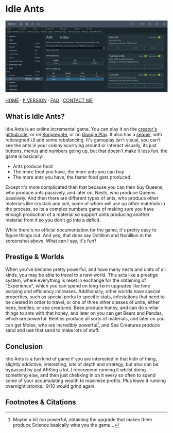# Idle Ants

![Thumbnail/banner](/assets/idleants.png)

[HOME](/) · [Þ VERSION](/stuff/idle-ants) · [FAQ](/faq) · [CONTACT ME](/contact)

## What is Idle Ants?
Idle Ants is an online incremental game. You can play it on the [creator's github site](https://scorzy.github.io/IdleAnt), or on [Kongregate](http://www.kongregate.com/games/scorzy88/idle-ants), or on [Google Play](https://play.google.com/store/apps/details?id=it.lorenzo.idleants). It also has a [sequel](https://scorzy.github.io/IdleAnt2/), with redesigned UI and some rebalancing. It's gameplay isn't visual, you can't see the ants in your colony scurrying around or interact visually, its just buttons, menus and numbers going up, but that doesn't make it less fun. the game is basically:

* Ants produce food
* The more food you have, the more ants you can buy
* The more ants you have, the faster food gets produced.

Except it's more complicated than that because you can then buy Queens, who produce ants passively, and later on, Nests, who produce Queens passively. And then there are different types of ants, who produce other materials like crystals and soil, some of whom will use up other materials in the process, so its a complex numbers game of making sure you have enough production of a material so support units producing another material from it so you don't go into a deficit.

While there's no official documentation for the game, it's pretty easy to figure things out. And yes, that does say Octillion and Nonillion in the screenshot above. What can I say, it's fun‽

## Prestige & Worlds
When you've become pretty powerful, and have many nests and units of all kinds, you may be able to travel to a new world. This acts like a prestige system, where everything is reset in exchange for the obtaining of "Experience", which you can spend on long-term upgrades like time warping and efficiency increases. Additionally, other worlds have special properties, such as special perks to specific stats, infestations that need to be cleared in order to travel, or one of three other classes of units, either bees, beetles, or sea creatures. Bees produce honey, and can do similar things to ants with that honey, and later on you can get Bears and Pandas, which are powerful. Beetles produce all sorts of materials, and later on you can get Moles, who are incredibly powerful[^1], and Sea Creatures produce sand and use that sand to make lots of stuff.

## Conclusion
Idle Ants is a fun kind of game if you are interested in that kidn of thing, slightly addictive, interesting, lots of depth and strategy, but also can be bypassed by just AFKing a lot. I reccomend running it whilst doing something else, and then just chekking in on it every so often to spend some of your accumulating wealth to maximise profits. Plus leave it running overnight :stonks:. 9/10 would grind again.

## Footnotes & Citations

[^1]: Maybe a bit *too* powerful, obtaining the upgrade that makes them produce Science basically wins you the game...
